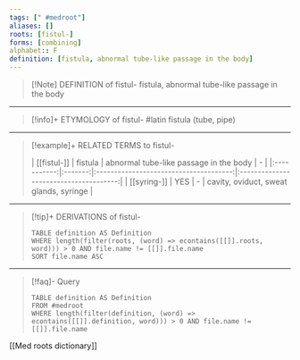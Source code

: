 ```yaml
---
tags: [" #medroot"]
aliases: []
roots: [fistul-]
forms: [combining]
alphabet:: F
definition: [fistula, abnormal tube-like passage in the body]
---
```

>[!Note] DEFINITION of fistul-
>fistula, abnormal tube-like passage in the body
_____
>[!info]+ ETYMOLOGY of fistul-
>#latin fistula (tube, pipe)
_____
>[!example]+ RELATED TERMS to fistul-
>
>| [[fistul-]] | fistula | abnormal tube-like passage in the body |                   -                    |
|:-----------:|:-------:|:--------------------------------------:|:--------------------------------------:|
| [[syring-]] |   YES   |                   -                    | cavity, oviduct, sweat glands, syringe |
_____
>[!tip]+ DERIVATIONS of fistul-
>```dataview
>TABLE definition AS Definition 
>WHERE length(filter(roots, (word) => econtains([[]].roots, word))) > 0 AND file.name != [[]].file.name
>SORT file.name ASC
>```
____
>[!faq]- Query
>
>```dataview
>TABLE definition AS Definition
>FROM #medroot
>WHERE length(filter(definition, (word) => econtains([[]].definition, word))) > 0 AND file.name != [[]].file.name
>```

[[Med roots dictionary]]